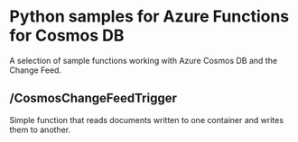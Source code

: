 # Python samples for Azure Functions for Cosmos DB
A selection of sample functions working with Azure Cosmos DB and the Change Feed.

## /CosmosChangeFeedTrigger
Simple function that reads documents written to one container and writes them to another.
